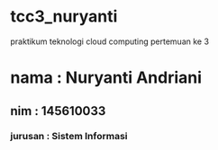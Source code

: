 # tcc3_nuryanti
praktikum teknologi cloud computing pertemuan ke 3
<h1>nama : Nuryanti Andriani</h1>
<h2>nim  : 145610033</h2>
<h3>jurusan : Sistem Informasi</h3>
